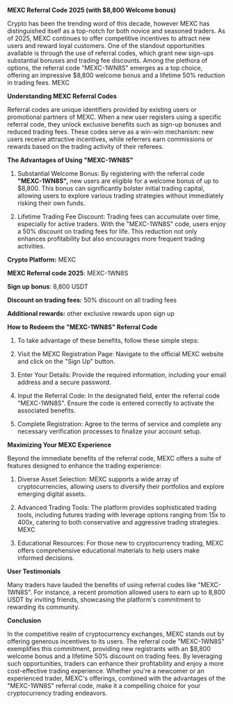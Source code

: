 **MEXC Referral Code 2025 (with $8,800 Welcome bonus)**

Crypto has been the trending word of this decade, however MEXC has distinguished itself as a top-notch for both novice and seasoned traders. As of 2025, MEXC continues to offer competitive incentives to attract new users and reward loyal customers. One of the standout opportunities available is through the use of referral codes, which grant new sign-ups substantial bonuses and trading fee discounts. Among the plethora of options, the referral code "MEXC-1WN8S" emerges as a top choice, offering an impressive $8,800 welcome bonus and a lifetime 50% reduction in trading fees.​
MEXC


**Understanding MEXC Referral Codes**

Referral codes are unique identifiers provided by existing users or promotional partners of MEXC. When a new user registers using a specific referral code, they unlock exclusive benefits such as sign-up bonuses and reduced trading fees. These codes serve as a win-win mechanism: new users receive attractive incentives, while referrers earn commissions or rewards based on the trading activity of their referees.​

**The Advantages of Using** **"MEXC-1WN8S"**

1. Substantial Welcome Bonus: By registering with the referral code **"MEXC-1WN8S",** new users are eligible for a welcome bonus of up to $8,800. This bonus can significantly bolster initial trading capital, allowing users to explore various trading strategies without immediately risking their own funds.​

2. Lifetime Trading Fee Discount: Trading fees can accumulate over time, especially for active traders. With the "MEXC-1WN8S" code, users enjoy a 50% discount on trading fees for life. This reduction not only enhances profitability but also encourages more frequent trading activities.​

**Crypto Platform:** MEXC

**MEXC Referral code 2025**: MEXC-1WN8S

**Sign up bonus**: 8,800 USDT

**Discount on trading fees:** 50% discount on all trading fees

**Additional rewards:** other exclusive rewards upon sign up





**How to Redeem the "MEXC-1WN8S" Referral Code**

1. To take advantage of these benefits, follow these simple steps:

2. Visit the MEXC Registration Page: Navigate to the official MEXC website and click on the "Sign Up" button.​

3. Enter Your Details: Provide the required information, including your email address and a secure password.​

4. Input the Referral Code: In the designated field, enter the referral code "MEXC-1WN8S". Ensure the code is entered correctly to activate the associated benefits.​

5. Complete Registration: Agree to the terms of service and complete any necessary verification processes to finalize your account setup.​

**Maximizing Your MEXC Experience**

Beyond the immediate benefits of the referral code, MEXC offers a suite of features designed to enhance the trading experience:

1. Diverse Asset Selection: MEXC supports a wide array of cryptocurrencies, allowing users to diversify their portfolios and explore emerging digital assets.​

2. Advanced Trading Tools: The platform provides sophisticated trading tools, including futures trading with leverage options ranging from 15x to 400x, catering to both conservative and aggressive trading strategies. ​
MEXC

3. Educational Resources: For those new to cryptocurrency trading, MEXC offers comprehensive educational materials to help users make informed decisions.​

**User Testimonials**

Many traders have lauded the benefits of using referral codes like "MEXC-1WN8S". For instance, a recent promotion allowed users to earn up to 8,800 USDT by inviting friends, showcasing the platform's commitment to rewarding its community. ​


**Conclusion**

In the competitive realm of cryptocurrency exchanges, MEXC stands out by offering generous incentives to its users. The referral code "MEXC-1WN8S" exemplifies this commitment, providing new registrants with an $8,800 welcome bonus and a lifetime 50% discount on trading fees. By leveraging such opportunities, traders can enhance their profitability and enjoy a more cost-effective trading experience. Whether you're a newcomer or an experienced trader, MEXC's offerings, combined with the advantages of the "MEXC-1WN8S" referral code, make it a compelling choice for your cryptocurrency trading endeavors.
